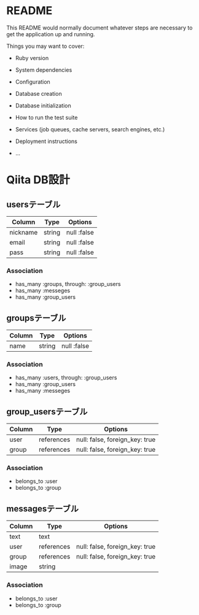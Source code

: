 # README

This README would normally document whatever steps are necessary to get the
application up and running.

Things you may want to cover:

* Ruby version

* System dependencies

* Configuration

* Database creation

* Database initialization

* How to run the test suite

* Services (job queues, cache servers, search engines, etc.)

* Deployment instructions

* ...


# Qiita DB設計
## usersテーブル
|Column|Type|Options|
|------|----|-------|
|nickname|string|null :false|
|email|string|null :false|
|pass|string|null :false|
### Association
- has_many :groups, through: :group_users
- has_many :messeges
- has_many :group_users

## groupsテーブル
|Column|Type|Options|
|------|----|-------|
|name|string|null :false|

### Association
- has_many :users, through: :group_users
- has_many :group_users
- has_many :messeges


## group_usersテーブル
|Column|Type|Options|
|------|----|-------|
|user|references|null: false, foreign_key: true|
|group|references|null: false, foreign_key: true|
### Association
- belongs_to :user
- belongs_to :group


## messagesテーブル
|Column|Type|Options|
|------|----|-------|
|text|text|
|user|references|null: false, foreign_key: true|
|group|references|null: false, foreign_key: true|
|image|string|
### Association
- belongs_to :user
- belongs_to :group

